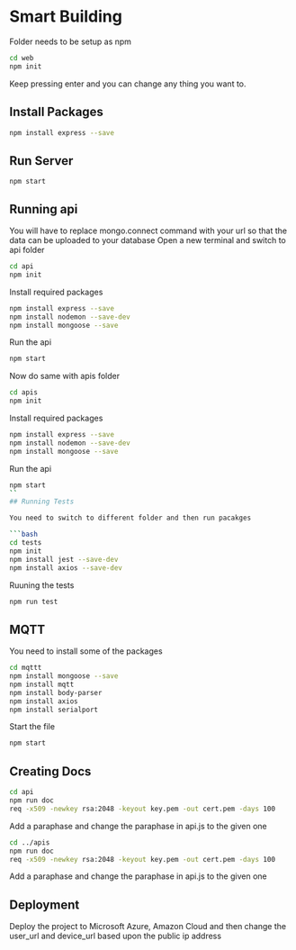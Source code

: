 # Smart Building
Folder needs to be setup as npm
```bash
cd web
npm init
```

Keep pressing enter and you can change any thing you want to.

## Install Packages

```bash
npm install express --save
```

## Run Server

```
npm start
```

## Running api

You will have to replace mongo.connect command with your url so that the data can be uploaded to your database
Open a new terminal and switch to api folder

```bash
cd api
npm init
```

Install required packages

```bash
npm install express --save
npm install nodemon --save-dev
npm install mongoose --save
```
Run the api

```bash
npm start
```

Now do same with apis folder

```bash
cd apis
npm init
```

Install required packages

```bash
npm install express --save
npm install nodemon --save-dev
npm install mongoose --save
```

Run the api

```bash
npm start
``
## Running Tests

You need to switch to different folder and then run pacakges

```bash
cd tests 
npm init
npm install jest --save-dev
npm install axios --save-dev
```

Ruuning the tests

```bash
npm run test
```

## MQTT

You need to install some of the packages

```bash
cd mqttt
npm install mongoose --save
npm install mqtt
npm install body-parser
npm install axios
npm install serialport
```

Start the file

```bash
npm start
```

## Creating Docs

```bash
cd api
npm run doc
req -x509 -newkey rsa:2048 -keyout key.pem -out cert.pem -days 100
```

Add a paraphase and change the paraphase in api.js to the given one

```bash
cd ../apis
npm run doc
req -x509 -newkey rsa:2048 -keyout key.pem -out cert.pem -days 100
```

Add a paraphase and change the paraphase in api.js to the given one

## Deployment

Deploy the project to Microsoft Azure, Amazon Cloud and then change the user_url and device_url based upon the public ip address
